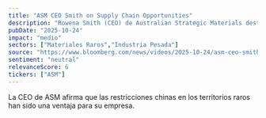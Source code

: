 ```yaml
---
title: "ASM CEO Smith on Supply Chain Opportunities"
description: "Rowena Smith (CEO) de Australian Strategic Materials destaca las ventajas de las restricciones de territorios raros chinos para su empresa. ASM es un proveedor alternativo ideal y ha estado preparada por mucho tiempo ante los cambios en la cadena de suministros y tensiones geopolíticas."
pubDate: "2025-10-24"
impact: "medio"
sectors: ["Materiales Raros","Industria Pesada"]
source: "https://www.bloomberg.com/news/videos/2025-10-24/asm-ceo-smith-on-supply-chain-opportunities-video"
sentiment: "neutral"
relevanceScore: 6
tickers: ["ASM"]
---
```


La CEO de ASM afirma que las restricciones chinas en los territorios raros han sido una ventaja para su empresa.
